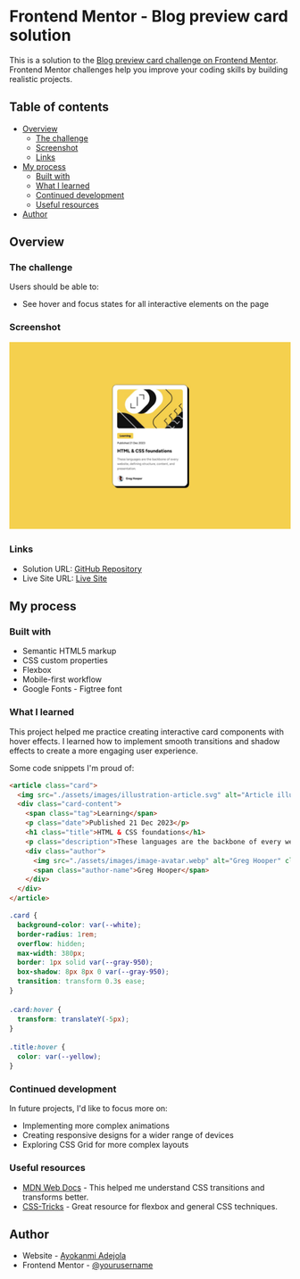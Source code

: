 # Frontend Mentor - Blog preview card solution

This is a solution to the [Blog preview card challenge on Frontend Mentor](https://www.frontendmentor.io/challenges/blog-preview-card-ckPaj01IcS). Frontend Mentor challenges help you improve your coding skills by building realistic projects.

## Table of contents

- [Overview](#overview)
  - [The challenge](#the-challenge)
  - [Screenshot](#screenshot)
  - [Links](#links)
- [My process](#my-process)
  - [Built with](#built-with)
  - [What I learned](#what-i-learned)
  - [Continued development](#continued-development)
  - [Useful resources](#useful-resources)
- [Author](#author)

## Overview

### The challenge

Users should be able to:

- See hover and focus states for all interactive elements on the page

### Screenshot

![](./design/desktop-design.jpg)

### Links

- Solution URL: [GitHub Repository](https://github.com/Ayokanmi-Adejola/Blog-Preview-Card)
- Live Site URL: [Live Site](https://ayokanmi-adejola.github.io/Blog-Preview-Card/)

## My process

### Built with

- Semantic HTML5 markup
- CSS custom properties
- Flexbox
- Mobile-first workflow
- Google Fonts - Figtree font

### What I learned

This project helped me practice creating interactive card components with hover effects. I learned how to implement smooth transitions and shadow effects to create a more engaging user experience.

Some code snippets I'm proud of:

```html
<article class="card">
  <img src="./assets/images/illustration-article.svg" alt="Article illustration" class="card-image">
  <div class="card-content">
    <span class="tag">Learning</span>
    <p class="date">Published 21 Dec 2023</p>
    <h1 class="title">HTML & CSS foundations</h1>
    <p class="description">These languages are the backbone of every website, defining structure, content, and presentation.</p>
    <div class="author">
      <img src="./assets/images/image-avatar.webp" alt="Greg Hooper" class="author-image">
      <span class="author-name">Greg Hooper</span>
    </div>
  </div>
</article>
```

```css
.card {
  background-color: var(--white);
  border-radius: 1rem;
  overflow: hidden;
  max-width: 380px;
  border: 1px solid var(--gray-950);
  box-shadow: 8px 8px 0 var(--gray-950);
  transition: transform 0.3s ease;
}

.card:hover {
  transform: translateY(-5px);
}

.title:hover {
  color: var(--yellow);
}
```

### Continued development

In future projects, I'd like to focus more on:
- Implementing more complex animations
- Creating responsive designs for a wider range of devices
- Exploring CSS Grid for more complex layouts

### Useful resources

- [MDN Web Docs](https://developer.mozilla.org/en-US/) - This helped me understand CSS transitions and transforms better.
- [CSS-Tricks](https://css-tricks.com/) - Great resource for flexbox and general CSS techniques.

## Author

- Website - [Ayokanmi Adejola](https://ayokanmi-adejola-portfolio.netlify.app/)
- Frontend Mentor - [@yourusername](https://www.frontendmentor.io/profile/Ayokanmi-Adejola)
